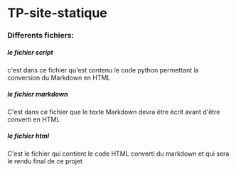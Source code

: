 # TP-site-statique

### Differents fichiers:

##### le fichier script

c'est dans ce fichier qu'est contenu le code python permettant la conversion du Markdown en HTML

##### le fichier markdown

C'est dans ce fichier que le texte Markdown devra être écrit avant d'être converti en HTML

##### le fichier html

C'est le fichier qui contient le code HTML converti du markdown et qui sera le rendu final de ce projet